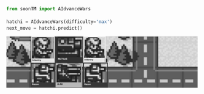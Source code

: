 ```python
from soonTM import AIdvanceWars

hatchi = AIdvanceWars(difficulty='max')
next_move = hatchi.predict()
```
![Image](https://raw.githubusercontent.com/Hatchi-Kin/Hatchi-Kin/main/aw2(2032).png)
